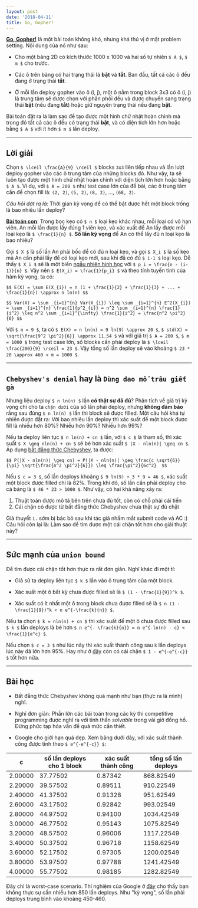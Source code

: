 ```yaml
---
layout: post
date: '2018-04-11'
title: Go, Gopher!
---
```


**[Go, Gopher!](https://codejam.withgoogle.com/2018/challenges/00000000000000cb/dashboard/0000000000007a30)**
là một bài toán không khó, nhưng khá thú vị ở mặt problem setting. Nội dung của
nó như sau:

- Cho một bảng 2D có kích thước 1000 x 1000 và hai số tự nhiên `$ A $`, `$ m $`
cho trước.

- Các ô trên bảng có hai trạng thái là **bật** và **tắt**. Ban đầu, tất cả các ô
đều đang ở trạng thái **tắt**.

- Ở mỗi lần deploy gopher vào ô (i, j), một ô nằm trong block 3x3 có ô (i, j) là
trung tâm sẽ được chọn với phân phối đều và được chuyển sang trạng thái **bật**
(nếu đang **tắt**) hoặc giữ nguyên trạng thái nếu đang **bật**.

Bài toán đặt ra là làm sao để tạo được một hình chữ nhật hoàn chỉnh mà trong đó
tất cả các ô đều có trạng thái **bật**, và có diện tích lớn hơn hoặc bằng `$ A $`
với ít hơn `$ m $` lần deploy.

---

## Lời giải

Chọn `$ \lceil \frac{A}{9} \rceil $` blocks `3x3` liên tiếp nhau và lần lượt
deploy gopher vào các ô trung tâm của những blocks đó. Như vậy, ta sẽ luôn tạo
được một hình chữ nhật hoàn chỉnh với diện tích lớn hơn hoặc bằng `$ A $`. Ví dụ,
với `$ A = 200 $` như test case lớn của đề bài, các ô trung tâm cần để  chọn fill
là: `(2, 2)`, `(5, 2)`, `(8, 2)`, ..., `(68, 2)`.

*Câu hỏi đặt ra là*: Thời gian kỳ vọng để có thể bật được hết một block trống là
bao nhiêu lần deploy?

**[Bài toán con](https://en.wikipedia.org/wiki/Coupon_collector's_problem)**:
Trong bọc kẹo có `$ n $` loại kẹo khác nhau, mỗi loại có vô hạn viên. An mỗi lần
được lấy đúng 1 viên kẹo, và xác xuất để An lấy được mỗi loại kẹo là
`$ \frac{1}{n} $`. **Số lần kỳ vọng** để An có thể lấy đủ n loại kẹo là bao nhiêu?

Gọi `$ X $` là số lần An phải bốc để có đủ n loại kẹo, và gọi `$ X_i $` là số kẹo
mà An cần phải lấy để có loại kẹo mới, sau khi đã có đủ `$ i-1 $` loại kẹo. Dễ
thấy `$ X_i $` sẽ là một biến [ngẫu nhiên hình học](https://en.wikipedia.org/wiki/Geometric_distribution)
với `$ p_i = \frac{n - (i-1)}{n} $`. Vậy nên `$ E(X_i) = \frac{1}{p_i} $` và theo
tính tuyến tính của hàm kỳ vọng, ta có:

`$$ E(X) = \sum E(X_{i}) = n (1 + \frac{1}{2} + \frac{1}{3} + ... + \frac{1}{n})
\approx n ln(n) $$`

`$$ Var(X) = \sum _{i=1}^{n} Var(X_{i}) \leq \sum _{i=1}^{n} E^2(X_{i}) =
\sum _{i=1}^{n} \frac{1}{p^2_{i}} = n^2 \sum _{i=1}^{n} \frac{1}{i^2}
\leq n^2 \sum _{i=1}^{\infty} \frac{1}{i^2} = \frac{n^2 \pi^2}{6} $$`

Với `$ n = 9 $`, ta có `$ E(X) = n ln(n) = 9 ln(9) \approx 20 $`,
`$ std(X) = \sqrt{\frac{9^2 \pi^2}{6}} \approx 11.54 $` và với giá trị `$ A = 200 $`,
`$ m = 1000 $` trong test case lớn, số blocks cần phải deploy là
`$ \lceil \frac{200}{9} \rceil = 23 $`. Vậy tổng số lần deploy sẽ vào khoảng
`$ 23 * 20 \approx 460 < m = 1000 $`.

---

## `Chebyshev's denial` hay là `Dùng dao mổ trâu giết gà`

Nhưng liệu deploy `$ n ln(n) $` lần **có thật sự đã đủ**? Phân tích về giá trị kỳ
vọng chỉ cho ta `chặn dưới` của số lần phải deploy, nhưng **không đảm bảo** rằng
sau đúng `$ n ln(n) $` lần thì block sẽ được filled. Một câu hỏi khá tự nhiên được
đặt ra: Với bao nhiêu lần deploy thì xác suất để một block được fill là nhiều hơn
80%? Nhiều hơn 90%? Nhiều hơn 99%?

Nếu ta deploy liên tục `$ n ln(n) + cn $` lần, với `$ c $` là tham số, thì xác suất
`$ X \geq nln(n) + cn $` sẽ bé hơn xác suất `$ |X - nln(n)| \geq cn $`. Áp dụng
[bất đẳng thức Chebyshev](https://en.wikipedia.org/wiki/Chebyshev%27s_inequality),
ta được:

`$$ P(|X - nln(n)| \geq cn) = P(|X - nln(n)| \geq \frac{c \sqrt{6}}{\pi} \sqrt{\frac{n^2 \pi^2}{6}}) \leq \frac{\pi^2}{6c^2}  $$`

Nếu `$ c = 3 $`, số lần deploys khoảng `$ 9 ln(9) + 3 * 9 = 46 $`, xác suất
một block được filled chỉ là 82%. Trong khi đó, số lần cần phải deploy cho
cả bảng là `$ 46 * 23 > 1000 $`. Như vậy, có hai khả năng xảy ra:

1. Thuật toán được mô tả bên trên chưa đủ tốt, còn có chỗ phải cải tiến
2. Cái chặn có được từ bất đẳng thức Chebyshev chưa thật sự đủ chặt

Giả thuyết `1.` sớm bị bác bỏ sau khi tác giả nhắm mắt submit code và AC :) Câu
hỏi còn lại là: Làm sao để tìm được một cái chặn tốt hơn cho giải thuật này?

---

## Sức mạnh của `union bound`

Để tìm được cái chặn tốt hơn thực ra rất đơn giản. Nghĩ khác đi một tí:

- Giả sử ta deploy liên tục `$ k $` lần vào ô trung tâm của một block.

- Xác suất một ô bất kỳ chưa được filled sẽ là `$ (1 - \frac{1}{9})^k $`.

- Xác suất có ít nhất một ô trong block chưa được filled sẽ là
`$ n (1 - \frac{1}{9})^k < n e^{-\frac{k}{n}} $`.

Nếu ta chọn `$ k = nln(n) + cn $` thì xác suất để một ô chưa được filled sau `$ k $`
lần deploys là bé hơn `$ n e^{- \frac{k}{n}} = n e^{-ln(n) - c} < \frac{1}{e^c} $`.

Nếu chọn `$ c = 3 $` như lúc nãy thì xác suất thành công sau `k` lần deploys lúc
này đã lớn hơn 95%. Hay như ở [đây](https://users.renyi.hu/~p_erdos/1961-09.pdf)
còn có cái chặn `$ 1 - e^{-e^{-c}} $` tốt hơn nữa.

---

## Bài học

- Bất đẳng thức Chebyshev không quá mạnh như bạn (thực ra là mình) nghĩ.

- Nghĩ đơn giản: Phần lớn các bài toán trong các kỳ thi competitive programming
được nghĩ ra với tinh thần *solvable* trong vài giờ đồng hồ. Đừng phức tạp hóa
vấn đề quá mức cần thiết.

- Google cho giới hạn quá đẹp. Xem bảng dưới đây, với xác suất thành công được tính
theo `$ e^{-e^{-c}} $`:

|       c | số lần deploys cho 1 block | xác suất thành công | tổng số lần deploys |
|---------|----------------------------|---------------------|---------------------|
| 2.00000 | 	37.77502               |             0.87342 |           868.82549 |
| 2.20000 | 	39.57502               |             0.89511 |           910.22549 |
| 2.40000 | 	41.37502               |             0.91328 |           951.62549 |
| 2.60000 | 	43.17502               |             0.92842 |           993.02549 |
| 2.80000 | 	44.97502               |             0.94100 |          1034.42549 |
| 3.00000 | 	46.77502               |             0.95143 |          1075.82549 |
| 3.20000 | 	48.57502               |             0.96006 |          1117.22549 |
| 3.40000 | 	50.37502               |             0.96718 |          1158.62549 |
| 3.60000 | 	52.17502               |             0.97305 |          1200.02549 |
| 3.80000 | 	53.97502               |             0.97788 |          1241.42549 |
| 4.00000 | 	55.77502               |             0.98185 |          1282.82549 |

Đây chỉ là worst-case scenario. Thí nghiệm của Google ở
[đây](https://codejam.withgoogle.com/2018/challenges/00000000000000cb/analysis/0000000000007a30)
cho thấy bạn không thực sự cần nhiều hơn 850 lần deploys. Như "kỳ vọng", số lần
phải deploys trung bình vào khoảng 450-460.
